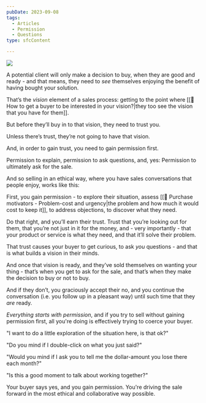 ```yaml
---
pubDate: 2023-09-08
tags:
  - Articles
  - Permission
  - Questions
type: sfcContent

---
```


![](Media/SalesFlowCoach.app_Permission-Trust-Vision-Decision-Sales_MartinStellar.jpeg)

A potential client will only make a decision to buy, when they are good and ready - and that means, they need to *see* themselves enjoying the benefit of having bought your solution.

That’s the *vision* element of a sales process: getting to the point where [[📄 How to get a buyer to be interested in your vision?|they too see the vision that you have for them]].

But before they’ll buy in to that vision, they need to trust you.

Unless there’s trust, they’re not going to have that vision.

And, in order to gain trust, you need to gain permission first.

Permission to explain, permission to ask questions, and, yes: Permission to ultimately ask for the sale.

And so selling in an ethical way, where you have sales conversations that people enjoy, works like this:

First, you gain permission - to explore their situation, assess [[📄 Purchase motivators - Problem-cost and urgency|the problem and how much it would cost to keep it]], to address objections, to discover what they need.

Do that right, and you’ll earn their trust. Trust that you’re looking out for them, that you’re not just in it for the money, and - very importantly - that your product or service is what they need, and that it’ll solve their problem.

That trust causes your buyer to get curious, to ask *you* questions - and that is what builds a vision in their minds.

And once that vision is ready, and they’ve sold themselves on wanting your thing - that’s when you get to ask for the sale, and that’s when they make the decision to buy or not to buy.

And if they don’t, you graciously accept their no, and you continue the conversation (i.e. you follow up in a pleasant way) until such time that they *are* ready.

*Everything starts with permission*, and if you try to sell without gaining permission first, all you're doing is effectively trying to coerce your buyer.

"I want to do a little exploration of the situation here, is that ok?"

"Do you mind if I double-click on what you just said?"

"Would you mind if I ask you to tell me the dollar-amount you lose there each month?"

"Is this a good moment to talk about working together?"

Your buyer says yes, and you gain permission. You're driving the sale forward in the most ethical and collaborative way possible.
